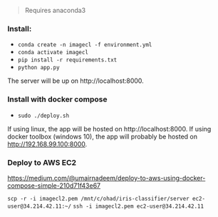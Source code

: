 > Requires anaconda3

### Install:
- `conda create -n imagecl -f environment.yml`
- `conda activate imagecl`
- `pip install -r requirements.txt`
- `python app.py`

The server will be up on http://localhost:8000.

### Install with docker compose
- `sudo ./deploy.sh`

If using linux, the app will be hosted on http://localhost:8000. 
If using docker toolbox (windows 10), the app will probably be hosted on http://192.168.99.100:8000.


### Deploy to AWS EC2
https://medium.com/@umairnadeem/deploy-to-aws-using-docker-compose-simple-210d71f43e67

`scp -r -i imagecl2.pem /mnt/c/ohad/iris-classifier/server ec2-user@34.214.42.11:~/`
`ssh -i imagecl2.pem ec2-user@34.214.42.11`